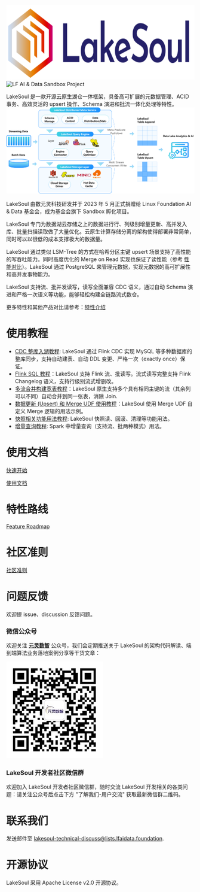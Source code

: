 <img src='https://github.com/lakesoul-io/artwork/blob/main/horizontal/color/LakeSoul_Horizontal_Color.svg' alt="LakeSoul" height='200'>

<img src='https://github.com/lfai/artwork/blob/main/lfaidata-assets/lfaidata-project-badge/sandbox/color/lfaidata-project-badge-sandbox-color.svg' alt="LF AI & Data Sandbox Project" height='180'>

LakeSoul 是一款开源云原生湖仓一体框架，具备高可扩展的元数据管理、ACID 事务、高效灵活的 upsert 操作、Schema 演进和批流一体化处理等特性。
![LakeSoul 架构](website/static/img/lakeSoulModel.png)

LakeSoul 由数元灵科技研发并于 2023 年 5 月正式捐赠给 Linux Foundation AI & Data 基金会，成为基金会旗下 Sandbox 孵化项目。

LakeSoul 专门为数据湖云存储之上的数据进行行、列级别增量更新、高并发入库、批量扫描读取做了大量优化。云原生计算存储分离的架构使得部署非常简单，同时可以以很低的成本支撑极大的数据量。

LakeSoul 通过类似 LSM-Tree 的方式在哈希分区主键 upsert 场景支持了高性能的写吞吐能力。同时高度优化的 Merge on Read 实现也保证了读性能（参考 [性能对比](https://lakesoul-io.github.io/zh-Hans/blog/2023/04/21/lakesoul-2.2.0-release)）。LakeSoul 通过 PostgreSQL 来管理元数据，实现元数据的高可扩展性和高并发事物能力。

LakeSoul 支持流、批并发读写，读写全面兼容 CDC 语义，通过自动 Schema 演进和严格一次语义等功能，能够轻松构建全链路流式数仓。

更多特性和其他产品对比请参考：[特性介绍](https://lakesoul-io.github.io/zh-Hans/docs/intro)

# 使用教程
* [CDC 整库入湖教程](https://lakesoul-io.github.io/zh-Hans/docs/Tutorials/flink-cdc-sink): LakeSoul 通过 Flink CDC 实现 MySQL 等多种数据库的整库同步，支持自动建表、自动 DDL 变更、严格一次（exactly once）保证。
* [Flink SQL 教程](https://lakesoul-io.github.io/zh-Hans/docs/Usage%20Docs/flink-lakesoul-connector)：LakeSoul 支持 Flink 流、批读写。流式读写完整支持 Flink Changelog 语义，支持行级别流式增删改。
* [多流合并构建宽表教程](https://lakesoul-io.github.io/zh-Hans/docs/Tutorials/mutil-stream-merge)：LakeSoul 原生支持多个具有相同主键的流（其余列可以不同）自动合并到同一张表，消除 Join.
* [数据更新 (Upsert) 和 Merge UDF 使用教程](https://lakesoul-io.github.io/zh-Hans/docs/Tutorials/upsert-and-merge-udf)：LakeSoul 使用 Merge UDF 自定义 Merge 逻辑的用法示例。
* [快照相关功能用法教程](https://lakesoul-io.github.io/zh-Hans/docs/Tutorials/snapshot-manage): LakeSoul 快照读、回滚、清理等功能用法。
* [增量查询教程](https://lakesoul-io.github.io/zh-Hans/docs/Tutorials/incremental-query): Spark 中增量查询（支持流、批两种模式）用法。

# 使用文档

[快速开始](https://lakesoul-io.github.io/zh-Hans/docs/Getting%20Started/setup-local-env)

[使用文档](https://lakesoul-io.github.io/zh-Hans/docs/Usage%20Docs/setup-meta-env)

# 特性路线
[Feature Roadmap](https://github.com/lakesoul-io/LakeSoul#feature-roadmap)

# 社区准则
[社区准则](community-guideline-cn.md)

# 问题反馈

欢迎提 issue、discussion 反馈问题。

### 微信公众号
欢迎关注 <u>**元灵数智**</u> 公众号，我们会定期推送关于 LakeSoul 的架构代码解读、端到端算法业务落地案例分享等干货文章：

![元灵数智公众号](website/static/img/%E5%85%83%E7%81%B5%E6%95%B0%E6%99%BA%E5%85%AC%E4%BC%97%E5%8F%B7.jpg)

### LakeSoul 开发者社区微信群
欢迎加入 LakeSoul 开发者社区微信群，随时交流 LakeSoul 开发相关的各类问题：请关注公众号后点击下方 "了解我们-用户交流" 获取最新微信群二维码。

# 联系我们
发送邮件至 [lakesoul-technical-discuss@lists.lfaidata.foundation](mailto:lakesoul-technical-discuss@lists.lfaidata.foundation).

# 开源协议
LakeSoul 采用 Apache License v2.0 开源协议。
